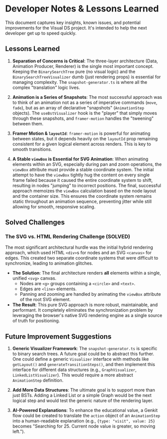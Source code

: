 # Developer Notes & Lessons Learned

This document captures key insights, known issues, and potential improvements for the Visual DS project. It's intended to help the next developer get up to speed quickly.

## Lessons Learned

1.  **Separation of Concerns is Critical**: The three-layer architecture (Data, Animation Producer, Renderer) is the single most important concept. Keeping the `BinarySearchTree` pure (no visual logic) and the `BinarySearchTreeVisualizer` dumb (just rendering props) is essential for managing complexity. The `snapshot-generator.ts` is where all the complex "translation" logic lives.

2.  **Animation is a Series of Snapshots**: The most successful approach was to think of an animation not as a series of imperative commands (`move`, `fade`), but as an array of declarative "snapshots" (`AnimationStep` objects). The `useBstVisualizer` hook is the "player" that simply moves through these snapshots, and `framer-motion` handles the "tweening" between them.

3.  **Framer Motion & `layoutId`**: `framer-motion` is powerful for animating between states, but it depends heavily on the `layoutId` prop remaining consistent for a given logical element across renders. This is key to smooth transitions.

4.  **A Stable `viewBox` is Essential for SVG Animation**: When animating elements within an SVG, especially during pan and zoom operations, the `viewBox` attribute must provide a stable coordinate system. The initial attempt to have the `viewBox` tightly hug the content on every single frame failed because it caused the entire coordinate system to shift, resulting in nodes "jumping" to incorrect positions. The final, successful approach memoizes the `viewBox` calculation based on the node layout and the container size. This ensures the coordinate system remains static throughout an animation sequence, preventing jitter while still allowing for smooth, responsive scaling.

## Solved Challenges

### The SVG vs. HTML Rendering Challenge (SOLVED)

The most significant architectural hurdle was the initial hybrid rendering approach, which used HTML `<div>`s for nodes and an SVG `<canvas>` for edges. This created two separate coordinate systems that were difficult to synchronize, leading to animation glitches.

-   **The Solution**: The final architecture renders **all** elements within a single, unified `<svg>` canvas.
    -   Nodes are `<g>` groups containing a `<circle>` and `<text>`.
    -   Edges are `<line>` elements.
    -   Panning and zooming are handled by animating the `viewBox` attribute of the root SVG element.
-   **The Result**: This pure SVG approach is more robust, maintainable, and performant. It completely eliminates the synchronization problem by leveraging the browser's native SVG rendering engine as a single source of truth for positioning.

## Future Improvement Suggestions

1.  **Generic Visualizer Framework**: The `snapshot-generator.ts` is specific to binary search trees. A future goal could be to abstract this further. One could define a generic `Visualizer` interface with methods like `getLayout()` and `generateTransitionSteps()`, and then implement this interface for different data structures (e.g., `GraphVisualizer`, `LinkedListVisualizer`). This would require a more abstract `AnimationStep` definition.

2.  **Add More Data Structures**: The ultimate goal is to support more than just BSTs. Adding a Linked List or a simple Graph would be the next logical step and would test the generic nature of the rendering layer.

3.  **AI-Powered Explanations**: To enhance the educational value, a Genkit flow could be created to translate the `action` object of an `AnimationStep` into a human-readable explanation (e.g., `{type: "visit", value: 25}` becomes "Searching for 25. Current node value is greater, so moving left.").
